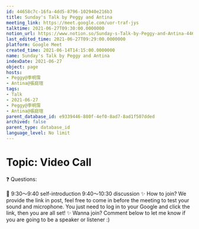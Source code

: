 ```yaml
---
id: 44658c7c-16fa-4dd5-8796-102940e216b3
title: Sunday's Talk by Peggy and Antina
meeting_link: https://meet.google.com/uor-traf-jys
talktime: 2021-06-27T09:30:00.0000000
notion_url: https://www.notion.so/Sunday-s-Talk-by-Peggy-and-Antina-44658c7c16fa4dd58796102940e216b3
last_edited_time: 2021-06-27T09:29:00.0000000
platform: Google Meet
created_time: 2021-06-14T14:15:00.0000000
name: Sunday's Talk by Peggy and Antina
indexDate: 2021-06-27
object: page
hosts:
- Peggy@李明霈
- Antina@張庭瑄
tags:
- Talk
- 2021-06-27
- Peggy@李明霈
- Antina@張庭瑄
parent_database_id: e9339446-880f-4ef0-8ad7-8ad1f507dded
archived: false
parent_type: database_id
language_level: No limit
---
```


# Topic: Video Call  
❓
Questions:
   
   
   
   
   
📅
9:30～9:40 self-introduction
9:40～10:30 discussion
✨
How to join?
We provide the link in post, feel free to come in before the meeting to test your sound and microphone. You just need to log in to your Google and click the link, then you are all set!
✨
Wanna join?
Comment below to let me know if you are going to be a speaker or listener :)

